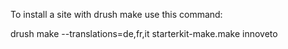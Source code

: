 To install a site with drush make use this command:

drush make --translations=de,fr,it starterkit-make.make innoveto
